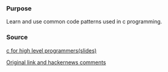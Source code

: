
### Purpose

Learn and use common code patterns used in c programming.


### Source

[c for high level programmers(slides)](http://charliethe.ninja/2015/05/29/intro_to_c.html)

[Original link and hackernews comments](https://news.ycombinator.com/item?id=9635230)
